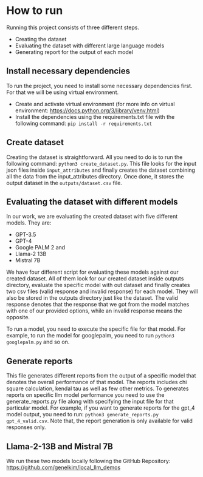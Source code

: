 # How to run

Running this project consists of three different steps.
- Creating the dataset
- Evaluating the dataset with different large language models
- Generating report for the output of each model

## Install necessary dependencies
To run the project, you need to install some necessary dependencies first. For that we will be using virtual environment.

- Create and activate virtual environment (for more info on virtual environment: https://docs.python.org/3/library/venv.html)
- Install the dependencies using the requirements.txt file with the following command: `pip install -r requirements.txt`

## Create dataset
Creating the dataset is straightforward. All you need to do is to run the following command: `python3 create_dataset.py`.
This file looks for the input json files inside `input_attributes` and finally creates the dataset combining all the data from the input_attributes directory. Once done, it stores the output dataset in the `outputs/dataset.csv` file.

## Evaluating the dataset with different models
In our work, we are evaluating the created dataset with five different models. They are:
- GPT-3.5
- GPT-4
- Google PALM 2 and 
- Llama-2 13B
- Mistral 7B

We have four different script for evaluating these models against our created dataset. All of them look for our created dataset inside outputs directory, evaluate the specific model with out dataset and finally creates two csv files (valid response and invalid response) for each model. They will also be stored in the outputs directory just like the dataset. The valid response denotes that the response that we got from the model matches with one of our provided options, while an invalid response means the opposite.

To run a model, you need to execute the specific file for that model. For example, to run the model for googlepalm, you need to run `python3 googlepalm.py` and so on.

## Generate reports

This file generates different reports from the output of a specific model that denotes the overall performance of that model. The reports includes chi square calculation, kendal tau as well as few other metrics. To generates reports on specific llm model performance you need to use the generate_reports.py file along with specifying the input file for that particular model. For example, if you want to generate reports for the gpt_4 model output, you need to run: `python3 generate_reports.py gpt_4_valid.csv`. Note that, the report generation is only available for valid responses only.

## Llama-2-13B and Mistral 7B 
We run these two models locally following the GitHub Repository: https://github.com/genelkim/local_llm_demos

